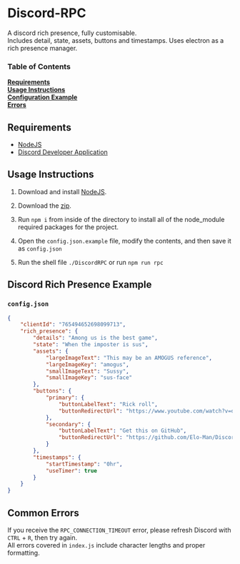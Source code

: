 # Discord-RPC
A discord rich presence, fully customisable.<br>Includes detail, state, assets, buttons and timestamps. Uses electron as a rich presence manager.

### Table of Contents
**[Requirements](#requirements)**<br>
**[Usage Instructions](#usage-instructions)**<br>
**[Configuration Example](#discord-rich-presence-example)**<br>
**[Errors](#common-errors)**

## Requirements
 - [NodeJS](https://nodejs.org/en/download/)
 - [Discord Developer Application](https://discord.com/developers/applications)

## Usage Instructions
1. Download and install [NodeJS](https://nodejs.org/en/download/).

2. Download the [zip](https://github.com/Elo-Man/Discord-RPC/archive/refs/heads/main.zip).

3. Run `npm i` from inside of the directory to install all of the node_module required packages for the project.

4. Open the `config.json.example` file, modify the contents, and then save it as `config.json`

5. Run the shell file `./DiscordRPC` or run `npm run rpc`

## Discord Rich Presence Example

### `config.json`
```json
{
    "clientId": "765494652698099713",
    "rich_presence": {
        "details": "Among us is the best game",
        "state": "When the imposter is sus",
        "assets": {
            "largeImageText": "This may be an AMOGUS reference",
            "largeImageKey": "amogus",
            "smallImageText": "Sussy",
            "smallImageKey": "sus-face"
        },
        "buttons": {
            "primary": {
                "buttonLabelText": "Rick roll",
                "buttonRedirectUrl": "https://www.youtube.com/watch?v=dQw4w9WgXcQ"
            },
            "secondary": {
                "buttonLabelText": "Get this on GitHub",
                "buttonRedirectUrl": "https://github.com/Elo-Man/Discord-RPC"
            }
        },
        "timestamps": {
            "startTimestamp": "0hr",
            "useTimer": true
        }
    }
}
```
## Common Errors
If you receive the `RPC_CONNECTION_TIMEOUT` error, please refresh Discord with `CTRL` + `R`, then try again.<br>
All errors covered in `index.js` include character lengths and proper formatting.
